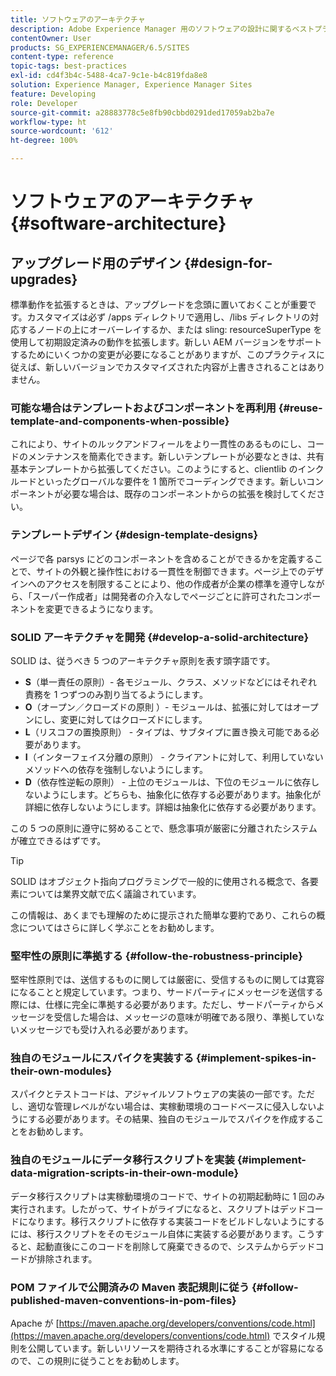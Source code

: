 ```yaml
---
title: ソフトウェアのアーキテクチャ
description: Adobe Experience Manager 用のソフトウェアの設計に関するベストプラクティスについて説明します。
contentOwner: User
products: SG_EXPERIENCEMANAGER/6.5/SITES
content-type: reference
topic-tags: best-practices
exl-id: cd4f3b4c-5488-4ca7-9c1e-b4c819fda8e8
solution: Experience Manager, Experience Manager Sites
feature: Developing
role: Developer
source-git-commit: a28883778c5e8fb90cbbd0291ded17059ab2ba7e
workflow-type: ht
source-wordcount: '612'
ht-degree: 100%

---
```


# ソフトウェアのアーキテクチャ{#software-architecture}

## アップグレード用のデザイン {#design-for-upgrades}

標準動作を拡張するときは、アップグレードを念頭に置いておくことが重要です。カスタマイズは必ず /apps ディレクトリで適用し、/libs ディレクトリの対応するノードの上にオーバーレイするか、または sling: resourceSuperType を使用して初期設定済みの動作を拡張します。新しい AEM バージョンをサポートするためにいくつかの変更が必要になることがありますが、このプラクティスに従えば、新しいバージョンでカスタマイズされた内容が上書きされることはありません。

### 可能な場合はテンプレートおよびコンポーネントを再利用 {#reuse-template-and-components-when-possible}

これにより、サイトのルックアンドフィールをより一貫性のあるものにし、コードのメンテナンスを簡素化できます。新しいテンプレートが必要なときは、共有基本テンプレートから拡張してください。このようにすると、clientlib のインクルードといったグローバルな要件を 1 箇所でコーディングできます。新しいコンポーネントが必要な場合は、既存のコンポーネントからの拡張を検討してください。

### テンプレートデザイン {#design-template-designs}

ページで各 parsys にどのコンポーネントを含めることができるかを定義することで、サイトの外観と操作性における一貫性を制御できます。ページ上でのデザインへのアクセスを制限することにより、他の作成者が企業の標準を遵守しながら、「スーパー作成者」は開発者の介入なしでページごとに許可されたコンポーネントを変更できるようになります。

### SOLID アーキテクチャを開発 {#develop-a-solid-architecture}

SOLID は、従うべき 5 つのアーキテクチャ原則を表す頭字語です。

* **S**（単一責任の原則）- 各モジュール、クラス、メソッドなどにはそれぞれ責務を 1 つずつのみ割り当てるようにします。
* **O**（オープン／クローズドの原則 ）- モジュールは、拡張に対してはオープンにし、変更に対してはクローズドにします。
* **L**（リスコフの置換原則） - タイプは、サブタイプに置き換え可能である必要があります。
* **I**（インターフェイス分離の原則） - クライアントに対して、利用していないメソッドへの依存を強制しないようにします。
* **D**（依存性逆転の原則） - 上位のモジュールは、下位のモジュールに依存しないようにします。どちらも、抽象化に依存する必要があります。抽象化が詳細に依存しないようにします。詳細は抽象化に依存する必要があります。

この 5 つの原則に遵守に努めることで、懸念事項が厳密に分離されたシステムが確立できるはずです。

>[!TIP]
>
>SOLID はオブジェクト指向プログラミングで一般的に使用される概念で、各要素については業界文献で広く議論されています。
>
>この情報は、あくまでも理解のために提示された簡単な要約であり、これらの概念についてはさらに詳しく学ぶことをお勧めします。

### 堅牢性の原則に準拠する {#follow-the-robustness-principle}

堅牢性原則では、送信するものに関しては厳密に、受信するものに関しては寛容になることと規定しています。つまり、サードパーティにメッセージを送信する際には、仕様に完全に準拠する必要があります。ただし、サードパーティからメッセージを受信した場合は、メッセージの意味が明確である限り、準拠していないメッセージでも受け入れる必要があります。

### 独自のモジュールにスパイクを実装する {#implement-spikes-in-their-own-modules}

スパイクとテストコードは、アジャイルソフトウェアの実装の一部です。ただし、適切な管理レベルがない場合は、実稼動環境のコードベースに侵入しないようにする必要があります。その結果、独自のモジュールでスパイクを作成することをお勧めします。

### 独自のモジュールにデータ移行スクリプトを実装 {#implement-data-migration-scripts-in-their-own-module}

データ移行スクリプトは実稼動環境のコードで、サイトの初期起動時に 1 回のみ実行されます。したがって、サイトがライブになると、スクリプトはデッドコードになります。移行スクリプトに依存する実装コードをビルドしないようにするには、移行スクリプトをそのモジュール自体に実装する必要があります。こうすると、起動直後にこのコードを削除して廃棄できるので、システムからデッドコードが排除されます。

### POM ファイルで公開済みの Maven 表記規則に従う {#follow-published-maven-conventions-in-pom-files}

Apache が [https://maven.apache.org/developers/conventions/code.html](https://maven.apache.org/developers/conventions/code.html) でスタイル規則を公開しています。新しいリソースを期待される水準にすることが容易になるので、この規則に従うことをお勧めします。
